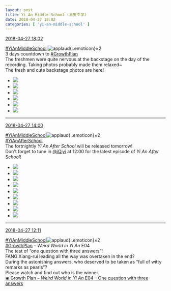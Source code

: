 ```yaml
---
layout: post
title: Yi An Middle School (易安中学)
date: 2018-04-27 18:02
categories: [ 'yi-an-middle-school' ]
---
```


<div class="weibo-info">
  <a href="https://weibo.com/6074218720/Ge2V64OQF">2018-04-27 18:02</a>
</div>

[#YiAnMiddleSchool](https://weibo.com/p/100808e5c67e0668537d4caddefd946dcff208/super_index) ![applaud](https://img.t.sinajs.cn/t4/appstyle/expression/ext/normal/6e/2018new_guzhang_org.png){:.emoticon}×2  
3 days countdown to [#GrowthPlan](https://weibo.com/p/100808fe7264e4339c41df171df3260846e152)  
The freshmen were quite nervous at the backstage on the day of the recording. Taking photos probably made them relaxed~  
The fresh and cute backstage photos are here!

<!-- more -->

<ul class="weibo-pic-list-2">
  <li class="weibo-pic">
    <a href="//wx3.sinaimg.cn/mw690/006D4NLGgy1fqrd9tmifij31st2p8qv9.jpg"><img src="//wx3.sinaimg.cn/thumb150/006D4NLGgy1fqrd9tmifij31st2p8qv9.jpg"/></a>
  </li>
  <li class="weibo-pic">
    <a href="//wx4.sinaimg.cn/mw690/006D4NLGgy1fqrd9wjgeuj31st2p8hdz.jpg"><img src="//wx4.sinaimg.cn/thumb150/006D4NLGgy1fqrd9wjgeuj31st2p8hdz.jpg"/></a>
  </li>
  <li class="weibo-pic">
    <a href="//wx2.sinaimg.cn/mw690/006D4NLGgy1fqrd9yhlbvj31400qo77e.jpg"><img src="//wx2.sinaimg.cn/thumb150/006D4NLGgy1fqrd9yhlbvj31400qo77e.jpg"/></a>
  </li>
  <li class="weibo-pic">
    <a href="//wx1.sinaimg.cn/mw690/006D4NLGgy1fqrda05iloj31su2p87wk.jpg"><img src="//wx1.sinaimg.cn/thumb150/006D4NLGgy1fqrda05iloj31su2p87wk.jpg"/></a>
  </li>
  <li class="weibo-pic">
    <a href="//wx2.sinaimg.cn/mw690/006D4NLGgy1fqrda3ghibj33vc2kw1l4.jpg"><img src="//wx2.sinaimg.cn/thumb150/006D4NLGgy1fqrda3ghibj33vc2kw1l4.jpg"/></a>
  </li>
  <li class="weibo-pic">
    <a href="//wx4.sinaimg.cn/mw690/006D4NLGgy1fqrda6k2uqj33vc2kwkjs.jpg"><img src="//wx4.sinaimg.cn/thumb150/006D4NLGgy1fqrda6k2uqj33vc2kwkjs.jpg"/></a>
  </li>
</ul>

---

<div class="weibo-info">
  <a href="https://weibo.com/6074218720/Ge1la2m2L">2018-04-27 14:00</a>
</div>

[#YiAnMiddleSchool](https://weibo.com/p/100808e5c67e0668537d4caddefd946dcff208/super_index)![applaud](https://img.t.sinajs.cn/t4/appstyle/expression/ext/normal/6e/2018new_guzhang_org.png){:.emoticon}×2  
[#YiAnAfterSchool](https://weibo.com/p/100808f57cd722476872700a5522853faa7576)  
The fortnightly *Yi An After School* will be released tomorrow!  
Don't forget to tune in [@iQiyi](https://weibo.com/qiyiguanbo) at 12:00 for the latest episode of *Yi An After School*!

<ul class="weibo-pic-list-3">
  <li class="weibo-pic">
    <a href="//wx4.sinaimg.cn/mw690/006D4NLGgy1fqr6dhjbbyj31w030t7wk.jpg"><img src="//wx4.sinaimg.cn/thumb150/006D4NLGgy1fqr6dhjbbyj31w030t7wk.jpg"/></a>
  </li>
  <li class="weibo-pic">
    <a href="//wx3.sinaimg.cn/mw690/006D4NLGgy1fqr6dktt58j32hr3qme87.jpg"><img src="//wx3.sinaimg.cn/thumb150/006D4NLGgy1fqr6dktt58j32hr3qme87.jpg"/></a>
  </li>
  <li class="weibo-pic">
    <a href="//wx2.sinaimg.cn/mw690/006D4NLGgy1fqr6dmsjixj30rr15mtxt.jpg"><img src="//wx2.sinaimg.cn/thumb150/006D4NLGgy1fqr6dmsjixj30rr15mtxt.jpg"/></a>
  </li>
  <li class="weibo-pic">
    <a href="//wx3.sinaimg.cn/mw690/006D4NLGgy1fqr6dnyma5j30sk16vhay.jpg"><img src="//wx3.sinaimg.cn/thumb150/006D4NLGgy1fqr6dnyma5j30sk16vhay.jpg"/></a>
  </li>
  <li class="weibo-pic">
    <a href="//wx4.sinaimg.cn/mw690/006D4NLGgy1fqr6drojzcj33vc2kwu15.jpg"><img src="//wx4.sinaimg.cn/thumb150/006D4NLGgy1fqr6drojzcj33vc2kwu15.jpg"/></a>
  </li>
  <li class="weibo-pic">
    <a href="//wx1.sinaimg.cn/mw690/006D4NLGgy1fqr6duborwj31mx2genpf.jpg"><img src="//wx1.sinaimg.cn/thumb150/006D4NLGgy1fqr6duborwj31mx2genpf.jpg"/></a>
  </li>
  <li class="weibo-pic">
    <a href="//wx3.sinaimg.cn/mw690/006D4NLGgy1fqr6dwam6ij314b1ohqv5.jpg"><img src="//wx3.sinaimg.cn/thumb150/006D4NLGgy1fqr6dwam6ij314b1ohqv5.jpg"/></a>
  </li>
  <li class="weibo-pic">
    <a href="//wx3.sinaimg.cn/mw690/006D4NLGgy1fqr6dxhnncj30ry15x4pt.jpg"><img src="//wx3.sinaimg.cn/thumb150/006D4NLGgy1fqr6dxhnncj30ry15x4pt.jpg"/></a>
  </li>
  <li class="weibo-pic">
    <a href="//wx3.sinaimg.cn/mw690/006D4NLGgy1fqr6dz7npyj30qo13zn0m.jpg"><img src="//wx3.sinaimg.cn/thumb150/006D4NLGgy1fqr6dz7npyj30qo13zn0m.jpg"/></a>
  </li>
</ul>

---

<div class="weibo-info">
  <a href="https://weibo.com/6074218720/Ge0CJrKHh">2018-04-27 12:11</a>
</div>

[#YiAnMiddleSchool](https://weibo.com/p/100808e5c67e0668537d4caddefd946dcff208/super_index)![applaud](https://img.t.sinajs.cn/t4/appstyle/expression/ext/normal/6e/2018new_guzhang_org.png){:.emoticon}×2  
[#GrowthPlan](https://weibo.com/p/100808fe7264e4339c41df171df3260846e152) – *Weird World in Yi An* E04  
The test of “one question with three answers”!  
FANG Xiang-rui leading all the way was overtaken in the end?  
During the astonishing answers, who deserved to be taken as “full of witty remarks as pearls”?  
Please watch and find out who is the winner.  
[◉ Growth Plan – *Weird World in Yi An* E04 – One question with three answers](http://t.cn/RuJlbrR)
